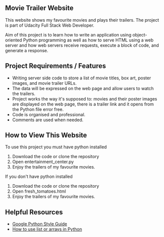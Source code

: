 ## Movie Trailer Website
This website shows my favourite movies and plays their trailers. The project is part of Udacity Full Stack Web Developer.

Aim of this project is to learn how to write an application using object-oriented Python programming as well as how to serve HTML using a web server and how web servers receive requests, execute a block of code, and generate a response.

## Project Requirements / Features

* Writing server side code to store a list of movie titles, box art, poster images, and movie trailer URLs.
* The data will be expressed on the web page and allow users to watch the trailers.
* Project works the way it's supposed to: movies and their poster images are displayed on the web page, there is a trailer link and it opens from the Python file error free.
* Code is organised and professional.
* Comments are used when needed.

## How to View This Website

To use this project you must have python installed

1. Download the code or clone the repository
2. Open entertainment_center.py
3. Enjoy the trailers of my favourite movies.

If you don't have python installed

1. Download the code or clone the repository
2. Open fresh_tomatoes.html
3. Enjoy the trailers of my favourite movies.



## Helpful Resources
* [Google Python Style Guide](https://google.github.io/styleguide/pyguide.html)
* [How to use list or arrays in Python](https://docs.python.org/2/tutorial/introduction.html#lists)